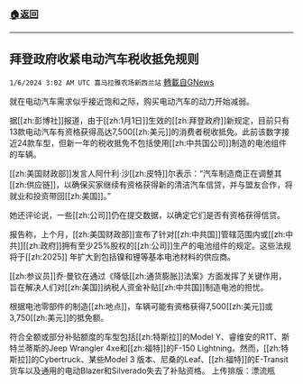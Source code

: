 ###  [:house:返回](README.md)
---


## 拜登政府收紧电动汽车税收抵免规则
`1/6/2024 3:02 AM UTC 喜马拉雅农场新西兰站` [轉載自GNews](https://gnews.org/articles/2189581)

就在电动汽车需求似乎接近饱和之际，购买电动汽车的动力开始减弱。

据[[zh:彭博社]]报道，由于[[zh:1月1日]]生效的[[zh:拜登政府]]新规定，目前只有13款电动汽车有资格获得高达7,500[[zh:美元]]的消费者税收抵免。此前该数字接近24款车型，但新一年的税收抵免不包括使用[[zh:中共国公司]]制造的电池组件的车辆。

[[zh:美国财政部]]发言人阿什利·沙[[zh:皮特]]尔表示：“汽车制造商正在调整其[[zh:供应链]]，以确保买家继续有资格获得新的清洁汽车信贷，并与盟友合作，将就业和投资带回[[zh:美国]]。”

她还评论说，一些[[zh:公司]]仍在提交数据，以确定它们是否有资格获得信贷。

报告称，上个月，[[zh:美国财政部]]宣布了针对[[zh:中共国]]管辖范围内或[[zh:中共]][[zh:政府]]拥有至少25%股权的[[zh:公司]]生产的电池组件的规定。这些法规将于[[zh:2025]] 年扩大到包括镍和锂等基本电池材料的供应商。

[[zh:参议员]]乔·曼钦在通过《降低[[zh:通货膨胀]]法案》方面发挥了关键作用，旨在解决人们对[[zh:美国]]纳税人资金补贴[[zh:中共国]]制造电池的担忧。

根据电池零部件的制造[[zh:地点]]，车辆可能有资格获得7,500[[zh:美元]]或3,750[[zh:美元]]的抵免额。

符合全额或部分补贴额度的车型包括[[zh:特斯拉]]的Model Y、睿维安的R1T、斯特兰蒂斯的Jeep Wrangler 4xe和[[zh:福特]]的F-150 Lightning。然而，[[zh:特斯拉]]的Cyber​​truck、某些Model 3 版本、尼桑的Leaf、[[zh:福特]]的E-Transit货车以及通用的电动Blazer和Silverado失去了补贴资格。
上传排版：漂流瓶
